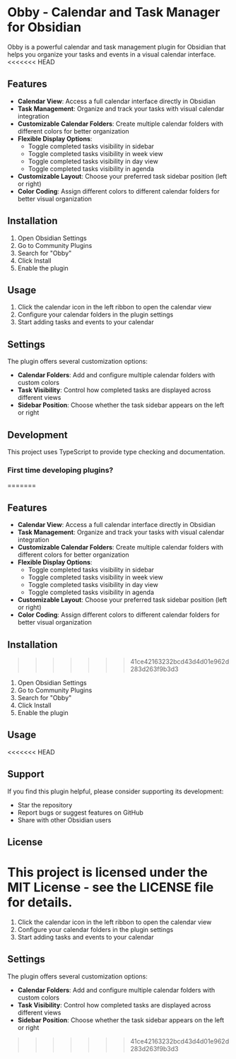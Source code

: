 # Obby - Calendar and Task Manager for Obsidian

Obby is a powerful calendar and task management plugin for Obsidian that helps you organize your tasks and events in a visual calendar interface.
<<<<<<< HEAD

## Features

- **Calendar View**: Access a full calendar interface directly in Obsidian
- **Task Management**: Organize and track your tasks with visual calendar integration
- **Customizable Calendar Folders**: Create multiple calendar folders with different colors for better organization
- **Flexible Display Options**:
  - Toggle completed tasks visibility in sidebar
  - Toggle completed tasks visibility in week view
  - Toggle completed tasks visibility in day view
  - Toggle completed tasks visibility in agenda
- **Customizable Layout**: Choose your preferred task sidebar position (left or right)
- **Color Coding**: Assign different colors to different calendar folders for better visual organization

## Installation

1. Open Obsidian Settings
2. Go to Community Plugins
3. Search for "Obby"
4. Click Install
5. Enable the plugin

## Usage

1. Click the calendar icon in the left ribbon to open the calendar view
2. Configure your calendar folders in the plugin settings
3. Start adding tasks and events to your calendar

## Settings

The plugin offers several customization options:

- **Calendar Folders**: Add and configure multiple calendar folders with custom colors
- **Task Visibility**: Control how completed tasks are displayed across different views
- **Sidebar Position**: Choose whether the task sidebar appears on the left or right

## Development

This project uses TypeScript to provide type checking and documentation.

### First time developing plugins?
=======

## Features

- **Calendar View**: Access a full calendar interface directly in Obsidian
- **Task Management**: Organize and track your tasks with visual calendar integration
- **Customizable Calendar Folders**: Create multiple calendar folders with different colors for better organization
- **Flexible Display Options**:
  - Toggle completed tasks visibility in sidebar
  - Toggle completed tasks visibility in week view
  - Toggle completed tasks visibility in day view
  - Toggle completed tasks visibility in agenda
- **Customizable Layout**: Choose your preferred task sidebar position (left or right)
- **Color Coding**: Assign different colors to different calendar folders for better visual organization

## Installation
>>>>>>> 41ce42163232bcd43d4d01e962d283d263f9b3d3

1. Open Obsidian Settings
2. Go to Community Plugins
3. Search for "Obby"
4. Click Install
5. Enable the plugin

## Usage

<<<<<<< HEAD
## Support

If you find this plugin helpful, please consider supporting its development:

- Star the repository
- Report bugs or suggest features on GitHub
- Share with other Obsidian users

## License

This project is licensed under the MIT License - see the LICENSE file for details.
=======
1. Click the calendar icon in the left ribbon to open the calendar view
2. Configure your calendar folders in the plugin settings
3. Start adding tasks and events to your calendar

## Settings

The plugin offers several customization options:

- **Calendar Folders**: Add and configure multiple calendar folders with custom colors
- **Task Visibility**: Control how completed tasks are displayed across different views
- **Sidebar Position**: Choose whether the task sidebar appears on the left or right


>>>>>>> 41ce42163232bcd43d4d01e962d283d263f9b3d3
